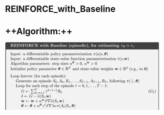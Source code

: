 # REINFORCE_with_Baseline

# ++Algorithm:++

![REINFORCE_with_Baseline](./REINFORCE_with_Baseline.png)


